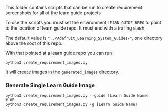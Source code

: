 <!--
SPDX-FileCopyrightText: 2021 foamyguy

SPDX-License-Identifier: MIT
-->

This folder contains scripts that can be run to create requirement screenshots for all of the learn guide projects

To use the scripts you must set the environment `LEARN_GUIDE_REPO` to point to the location of learn guide repo.  It must end with a trailing slash.

The default value is `"../Adafruit_Learning_System_Guides/"`, one directory above the root of this repo.

With that pointed at a learn guide repo you can run:

```
python3 create_requirement_images.py
```
It will create images in the `generated_images` directory.

### Generate Single Learn Guide Image

```shell
python3 create_requirement_images.py --guide [Learn Guide Name]
# OR
python3 create_requirement_images.py -g [Learn Guide Name]
```
